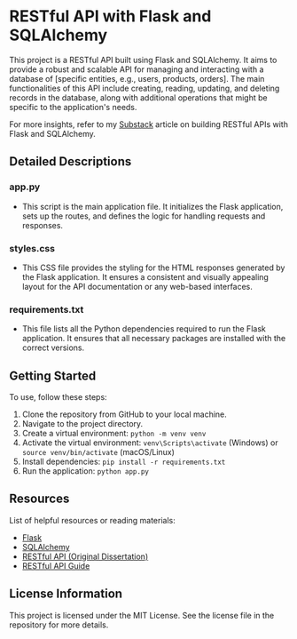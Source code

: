# RESTful API with Flask and SQLAlchemy

This project is a RESTful API built using Flask and SQLAlchemy. It aims to provide a robust and scalable API for managing and interacting with a database of [specific entities, e.g., users, products, orders]. The main functionalities of this API include creating, reading, updating, and deleting records in the database, along with additional operations that might be specific to the application's needs.

For more insights, refer to my [Substack](https://pfkimmerle.substack.com/p/restful-api-with-flask-and-sqlalchemy) article on building RESTful APIs with Flask and SQLAlchemy.

## Detailed Descriptions

### app.py
- This script is the main application file. It initializes the Flask application, sets up the routes, and defines the logic for handling requests and responses.

### styles.css
- This CSS file provides the styling for the HTML responses generated by the Flask application. It ensures a consistent and visually appealing layout for the API documentation or any web-based interfaces.


### requirements.txt
- This file lists all the Python dependencies required to run the Flask application. It ensures that all necessary packages are installed with the correct versions.


## Getting Started

To use, follow these steps:
1. Clone the repository from GitHub to your local machine.
2. Navigate to the project directory.
3. Create a virtual environment: `python -m venv venv`
4. Activate the virtual environment: `venv\Scripts\activate` (Windows) or `source venv/bin/activate` (macOS/Linux)
5. Install dependencies: `pip install -r requirements.txt`
6. Run the application: `python app.py`


## Resources

List of helpful resources or reading materials:
- [Flask](https://flask.palletsprojects.com/)
- [SQLAlchemy](https://www.sqlalchemy.org/)
- [RESTful API (Original Dissertation)](https://www.ics.uci.edu/~fielding/pubs/dissertation/rest_arch_style.htm)
- [RESTful API Guide](https://restfulapi.net/)


## License Information

This project is licensed under the MIT License. See the license file in the repository for more details.